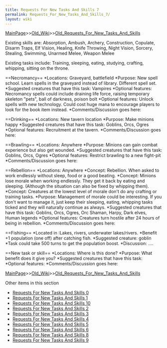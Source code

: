 ```yaml
---
title: Requests For New Tasks And Skills 7
permalink: Requests_For_New_Tasks_And_Skills_7/
layout: wiki
---
```


[MainPage](/keeperrl_wiki/ "wikilink")>>[Old_Wiki](/keeperrl_wiki/Old_Wiki "wikilink")>>[Old_Requests_For_New_Tasks_And_Skills](/keeperrl_wiki/Old_Requests_For_New_Tasks_And_Skills "wikilink")

Existing skills are: Absorption, Ambush, Archery, Construction, Copulate, Disarm Traps, Elf Vision, Healing, Knife Throwing, Night Vision, Sorcery, Stealing, Swimming, Unarmed Melee, Weapon Melee

Existing tasks include: Training, sleeping, eating, studying, crafting, whipping, sitting on the throne.


==Necromancy==
*Locations: Graveyard, battlefield
*Purpose: New spell school. Learn spells in the graveyard instead of library. Different spell set.
*Suggested creatures that have this task: Vampires 
*Optional features: Necromancy spells could include draining life force, raising temporary skeleton &quot;pets&quot;, ball of darkness, poison bolt
*Optional features: Unlock spells with new technology. Could cost huge mana to encourage players to look for the book item instead.
*Comments/Discussion goes here:


==Drinking==
*Locations: New tavern location
*Purpose: Make minions happy
*Suggested creatures that have this task: Goblins, Orcs, Ogres
*Optional features: Recruitment at the tavern.
*Comments/Discussion goes here:


==Brawling==
*Locations: Anywhere
*Purpose: Minions can gain combat experience but also get wounded.
*Suggested creatures that have this task: Goblins, Orcs, Ogres
*Optional features: Restrict brawling to a new fight-pit
*Comments/Discussion goes here:

==Rebellion==
*Locations: Anywhere
*Concept: Rebellion. When asked to work endlessly without sleep, food or a good beating.
*Concept: Minions lose morale when working endlessly. They get it back by eating and sleeping. (Although the situation can also be fixed by whipping them).
*Concept: Creatures at the lowest level of morale don't do any crafting or training tasks.
*Purpose: Management of morale could be interesting. If you don't want to manage it, just keep their sleeping, eating, whipping tasks ticked and they will naturally continue as always.
*Suggested creatures that have this task: Goblins, Orcs, Ogres, Orc Shaman, Harpy, Dark elves, Human legends 
*Optional features: Creatures turn hostile after 24 hours of being in rebellion.
*Comments/Discussion goes here:

==Fishing==
*Located in :Lakes, rivers, underwater lakes/rivers.
*Benefit +1 population (one off) after catching fish.
*Suggested creature: goblin
*Task could take 500 turns to get the population boost.
*Discussion: ....

==New task or skill==
*Locations: Where is this done?
*Purpose: What benefit does it give you?
*Suggested creatures that have this task: 
*Optional features: 
*Comments/Discussion goes here:

[MainPage](/keeperrl_wiki/ "wikilink")>>[Old_Wiki](/keeperrl_wiki/Old_Wiki "wikilink")>>[Old_Requests_For_New_Tasks_And_Skills](/keeperrl_wiki/Old_Requests_For_New_Tasks_And_Skills "wikilink")

Other items in this section
-    [Requests For New Tasks And Skills 0](/keeperrl_wiki/Requests_For_New_Tasks_And_Skills_0 "wikilink")
-    [Requests For New Tasks And Skills 1](/keeperrl_wiki/Requests_For_New_Tasks_And_Skills_1 "wikilink")
-    [Requests For New Tasks And Skills 10](/keeperrl_wiki/Requests_For_New_Tasks_And_Skills_10 "wikilink")
-    [Requests For New Tasks And Skills 2](/keeperrl_wiki/Requests_For_New_Tasks_And_Skills_2 "wikilink")
-    [Requests For New Tasks And Skills 3](/keeperrl_wiki/Requests_For_New_Tasks_And_Skills_3 "wikilink")
-    [Requests For New Tasks And Skills 4](/keeperrl_wiki/Requests_For_New_Tasks_And_Skills_4 "wikilink")
-    [Requests For New Tasks And Skills 5](/keeperrl_wiki/Requests_For_New_Tasks_And_Skills_5 "wikilink")
-    [Requests For New Tasks And Skills 6](/keeperrl_wiki/Requests_For_New_Tasks_And_Skills_6 "wikilink")
-    [Requests For New Tasks And Skills 8](/keeperrl_wiki/Requests_For_New_Tasks_And_Skills_8 "wikilink")
-    [Requests For New Tasks And Skills 9](/keeperrl_wiki/Requests_For_New_Tasks_And_Skills_9 "wikilink")
